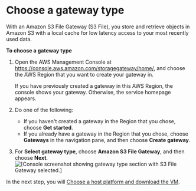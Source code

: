 # Choose a gateway type<a name="GettingStartedSelectGatewayType-file"></a>

With an Amazon S3 File Gateway \(S3 File\), you store and retrieve objects in Amazon S3 with a local cache for low latency access to your most recently used data\.

**To choose a gateway type**

1. Open the AWS Management Console at [https://console\.aws\.amazon\.com/storagegateway/home/](https://console.aws.amazon.com/storagegateway/home/), and choose the AWS Region that you want to create your gateway in\.

   If you have previously created a gateway in this AWS Region, the console shows your gateway\. Otherwise, the service homepage appears\.

1. Do one of the following:
   + If you haven't created a gateway in the Region that you chose, choose **Get started**\. 
   + If you already have a gateway in the Region that you chose, choose **Gateways** in the navigation pane, and then choose **Create gateway**\.

1. For **Select gateway type**, choose **Amazon S3 File Gateway**, and then choose **Next**\.  
![\[Console screenshot showing gateway type section with S3 File Gateway selected.\]](http://docs.aws.amazon.com/filegateway/latest/files3/images/choose-files3.png)

In the next step, you will [Choose a host platform and download the VM](hosting-options-file.md)\.